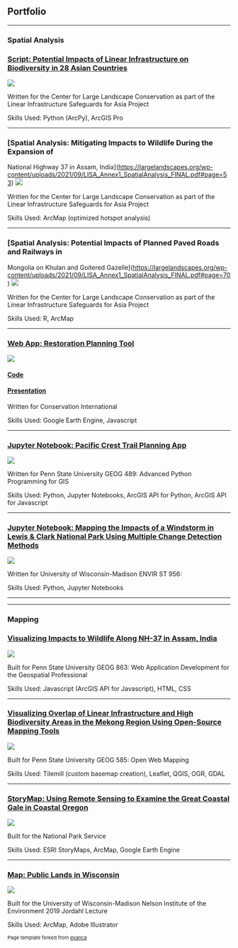 ## Portfolio

---

### Spatial Analysis 


### [Script: Potential Impacts of Linear Infrastructure on Biodiversity in 28 Asian Countries](https://github.com/gstonecipher/LISA_LI_country_overlap)
<img src="images/LISA_Maps_Thumb.png?raw=true"/>

Written for the Center for Large Landscape Conservation as part of the Linear Infrastructure Safeguards for Asia Project

Skills Used: Python (ArcPy), ArcGIS Pro

---
### [Spatial Analysis: Mitigating Impacts to Wildlife During the Expansion of
National Highway 37 in Assam, India](https://largelandscapes.org/wp-content/uploads/2021/09/LISA_Annex1_SpatialAnalysis_FINAL.pdf#page=53)
<img src="images/Assam_Maps_Thumb.png?raw=true"/>

Written for the Center for Large Landscape Conservation as part of the Linear Infrastructure Safeguards for Asia Project

Skills Used: ArcMap (optimized hotspot analysis)

---
### [Spatial Analysis: Potential Impacts of Planned Paved Roads and Railways in
Mongolia on Khulan and Goitered Gazelle](https://largelandscapes.org/wp-content/uploads/2021/09/LISA_Annex1_SpatialAnalysis_FINAL.pdf#page=70)
<img src="images/Ungulate_Map_Thumb.png?raw=true"/>

Written for the Center for Large Landscape Conservation as part of the Linear Infrastructure Safeguards for Asia Project

Skills Used: R, ArcMap

---
### [Web App: Restoration Planning Tool](https://trends-earth.earthengine.app/view/restorationplanningtool)
<img src="images/CI_Tool_Thumb.png?raw=true"/>

#### [Code](https://github.com/gstonecipher/RestorationPlanningTool_CI)

#### [Presentation](https://www.youtube.com/watch?v=ndg8_AyQPz0)

Written for Conservation International

Skills Used: Google Earth Engine, Javascript

---
### [Jupyter Notebook: Pacific Crest Trail Planning App](https://github.com/gstonecipher/GEOG_489_FinalProject)
<img src="images/PCT_Notebook_Thumb.png?raw=true"/>

Written for Penn State University GEOG 489: Advanced Python Programming for GIS

Skills Used: Python, Jupyter Notebooks, ArcGIS API for Python, ArcGIS API for Javascript

---
### [Jupyter Notebook: Mapping the Impacts of a Windstorm in Lewis & Clark National Park Using Multiple Change Detection Methods](https://github.com/gstonecipher/ENVIR_ST_956_FinalProject_ChangeDetection)
<img src="images/Change_Detection_Thumb.png?raw=true"/>

Written for University of Wisconsin-Madison ENVIR ST 956: 

Skills Used: Python, Jupyter Notebooks

---
---

### Mapping

### [Visualizing Impacts to Wildlife Along NH-37 in Assam, India](https://www.personal.psu.edu/gcs5243/FinalProject/)
<img src="images/Roadkill_App_Thumb.png?raw=true"/>

Built for Penn State University GEOG 863: Web Application Development for the Geospatial Professional

Skills Used: Javascript (ArcGIS API for Javascript), HTML, CSS

---
### [Visualizing Overlap of Linear Infrastructure and High Biodiversity Areas in the Mekong Region Using Open-Source Mapping Tools](https://gstonecipher.github.io/OpenWebMapping/index.html)
<img src="images/Mekong_Thumb.png?raw=true"/>

Built for Penn State University GEOG 585: Open Web Mapping

Skills Used: Tilemill (custom basemap creation), Leaflet, QGIS, OGR, GDAL

---
### [StoryMap: Using Remote Sensing to Examine the Great Coastal Gale in Coastal Oregon](https://storymaps.arcgis.com/stories/1b03a1859e2c43d68aae6d6b3cad4f02)

<img src="images/NPS_StoryMap_Thumb.png?raw=true"/>

Built for the National Park Service

Skills Used: ESRI StoryMaps, ArcMap, Google Earth Engine

---
### [Map: Public Lands in Wisconsin](https://github.com/gstonecipher/gstonecipher.github.io/blob/master/Nelson_Map_FINAL.pdf)

<img src="images/Nelson_Map_Thumb.png?raw=true"/>

Built for the University of Wisconsin-Madison Nelson Institute of the Environment 2019 Jordahl Lecture

Skills Used: ArcMap, Adobe Illustrator

<p style="font-size:11px">Page template forked from <a href="https://github.com/evanca/quick-portfolio">evanca</a></p>
<!-- Remove above link if you don't want to attibute -->
